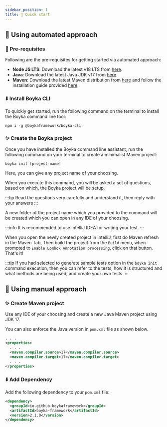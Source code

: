 ```yaml
---
sidebar_position: 1
title: 🚀 Quick start
---
```


## 🤖 Using automated approach

### 🚩 Pre-requisites

Following are the pre-requisites for getting started via automated approach:

- **Node JS LTS**: Download the latest v18 LTS from [here][node].
- **Java**: Download the latest Java JDK v17 from [here][jdk17].
- **Maven**: Download the latest Maven distribution from [here][maven-download] and follow the installation guide provided [here][maven].

### ⬇️ Install Boyka CLI

To quickly get started, run the following command on the terminal to install the Boyka command line tool:

```shell
npm i -g @boykaframework/boyka-cli
```

### ✨ Create the Boyka project

Once you have installed the Boyka command line assistant, run the following command on your terminal to create a minimalist Maven project:

```shell
boyka init [project-name]
```

Here, you can give any project name of your choosing.

When you execute this command, you will be asked a set of questions, based on which, the Boyka project will be setup.

:::tip
Read the questions very carefully and understand it, then reply with your answers
:::

A new folder of the project name which you provided to the command will be created which you can open in any IDE of your choosing.

:::info
It is recommended to use IntelliJ IDEA for writing your test.
:::

When you open the newly created project in IntelliJ, first do Maven refresh in the Maven Tab, Then build the project from the `Build` menu, when prompted to `Enable Lombok Annotation processing`, click on that button. That's it!

:::tip
If you had selected to generate sample tests option in the `boyka init` command execution, then you can refer to the tests, how it is structured and what methods are being used, and create your own tests.
:::

## 💪 Using manual approach

### ✨ Create Maven project

Use any IDE of your choosing and create a new Java Maven project using JDK 17.

You can also enforce the Java version in `pom.xml` file as shown below.

```xml title="pom.xml"
. . .
<properties>
  . . .
  <maven.compiler.source>17</maven.compiler.source>
  <maven.compiler.target>17</maven.compiler.target>
  . . .
</properties>
```

### ⬇️ Add Dependency

Add the following dependency to your `pom.xml` file:

```xml title="pom.xml"
<dependency>
  <groupId>io.github.boykaframework</groupId>
  <artifactId>boyka-framework</artifactId>
  <version>2.1.0</version>
</dependency>
```

[jdk17]: https://adoptium.net/temurin/releases/
[maven]: https://maven.apache.org/install.html
[maven-download]: https://maven.apache.org/download.cgi
[node]: https://nodejs.org/en/download/package-manager
